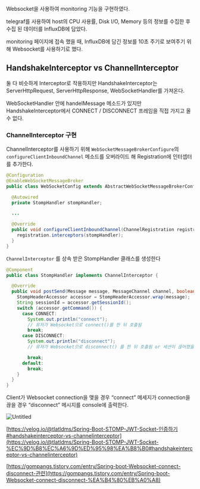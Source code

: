 Websocket을 사용하여 monitoring 기능을 구현하였다. 

telegraf를 사용하여 host의 CPU 사용률, Disk I/O, Memory 등의 정보를 수집한 후 수집 된 데이터를 InfluxDB에 담았다.

monitoring 페이지에 접속 했을 때, InfluxDB에 담긴 정보를 10초 주기로 보여주기 위해 Websocket를 사용하기로 했다. 

## HandshakeInterceptor vs ChannelInterceptor

둘 다 비슷하게 Interceptor로 작용하지만  HandshakeInterceptor는 ServerHttpRequest, ServerHttpResponse, WebSocketHandler를 가져온다. 

WebSocketHandler 안에 handelMessage 메소드가 있지만 HandshakeInterceptor에서 CONNECT / DISCONNECT 프레임을 직접 가지고 올 수 없다. 

### ChannelInterceptor 구현

ChannelInterceptor를 사용하기 위해 `WebSocketMessageBrokerConfigure`의 `configureClientInboundChannel` 메소드를 오버라이드 해 Registration에 인터셉터를 추가한다. 

```java
@Configuration
@EnableWebSocketMessageBroker
public class WebSocketConfig extends AbstractWebSocketMessageBrokerConfigurer {

  @Autowired
  private StompHandler stompHandler;

  ...

  @Override
  public void configureClientInboundChannel(ChannelRegistration registration) {
    registration.interceptors(stompHandler);
  }
}
```

`ChannelInterceptor` 를 상속 받은 StompHandler 클래스를 생성한다

```java
@Component
public class StompHandler implements ChannelInterceptor {

  @Override
  public void postSend(Message message, MessageChannel channel, boolean sent) {
    StompHeaderAccessor accessor = StompHeaderAccessor.wrap(message);
    String sessionId = accessor.getSessionId();
    switch (accessor.getCommand()) {
      case CONNECT:
        System.out.println("connect");
        // 유저가 Websocket으로 connect()를 한 뒤 호출됨
        break;
      case DISCONNECT:
        System.out.println("disconnect");
        // 유저가 Websocket으로 disconnect() 를 한 뒤 호출됨 or 세션이 끊어졌을 때 발생함(페이지 이동~ 브라우저 닫기 등)

        break;
      default:
        break;
    }
  }
}
```

Client가 Websocket connection을 맺을 경우 “connect” 메세지가 connection을 끊을 경우 “disconnect” 메시지를 console에 출력한다.

![Untitled](https://s3-us-west-2.amazonaws.com/secure.notion-static.com/9476ccec-49cf-4c23-9d90-510a20c368d1/Untitled.png)

[https://velog.io/@tlatldms/Spring-Boot-STOMP-JWT-Socket-인증하기#handshakeinterceptor-vs-channelinterceptor](https://velog.io/@tlatldms/Spring-Boot-STOMP-JWT-Socket-%EC%9D%B8%EC%A6%9D%ED%95%98%EA%B8%B0#handshakeinterceptor-vs-channelinterceptor)

[https://gompangs.tistory.com/entry/Spring-boot-Websocket-connect-disconnect-관련](https://gompangs.tistory.com/entry/Spring-boot-Websocket-connect-disconnect-%EA%B4%80%EB%A0%A8)
